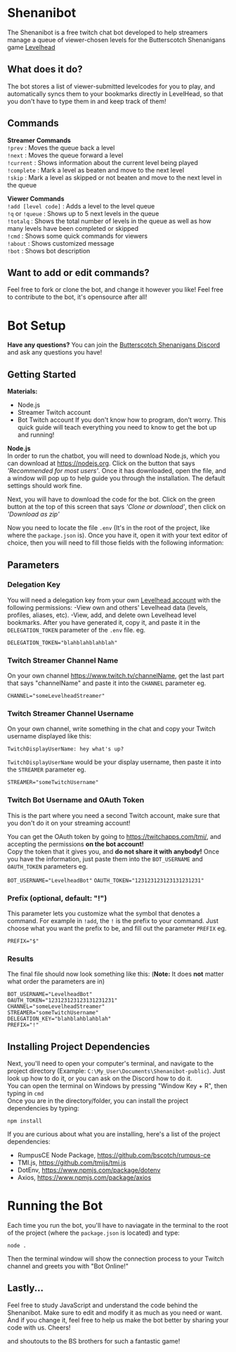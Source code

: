 # Shenanibot
The Shenanibot is a free twitch chat bot developed to help streamers manage a queue of viewer-chosen levels for the Butterscotch Shenanigans game [Levelhead](https://bscotch.net/games/levelhead)

## What does it do?
The bot stores a list of viewer-submitted levelcodes for you to play, and automatically syncs them to your bookmarks directly in LevelHead, so that you don't have to type them in and keep track of them!

## Commands
**Streamer Commands**  
`!prev` : Moves the queue back a level  
`!next` : Moves the queue forward a level  
`!current` : Shows information about the current level being played  
`!complete` : Mark a level as beaten and move to the next level  
`!skip` : Mark a level as skipped or not beaten and move to the next level in the queue  
  
**Viewer Commands**  
`!add [level code]` : Adds a level to the level queue  
`!q` or `!queue` : Shows up to 5 next levels in the queue  
`!totalq` : Shows the total number of levels in the queue as well as how many levels have been completed or skipped  
`!cmd` : Shows some quick commands for viewers  
`!about` : Shows customized message  
`!bot` : Shows bot description  

## Want to add or edit commands?
Feel free to fork or clone the bot, and change it however you like! Feel free to contribute to the bot, it's opensource after all!  


# Bot Setup
**Have any questions?**
You can join the [Butterscotch Shenanigans Discord](https://discord.gg/w55QE5Y) and ask any questions you have!  

## Getting Started
**Materials:**  
+ Node.js
+ Streamer Twitch account
+ Bot Twitch account
If you don't know how to program, don't worry. This quick guide will teach everything you need to know to get the bot up and running!

**Node.js**  
In order to run the chatbot, you will need to download Node.js, which you can download at https://nodejs.org. Click on the button that says *'Recommended for most users'*. Once it has downloaded, open the file, and a window will pop up to help guide you through the installation. The default settings should work fine.

Next, you will have to download the code for the bot. Click on the green button at the top of this screen that says *'Clone or download'*, then click on *'Download as zip'*

Now you need to locate the file `.env` (It's in the root of the project, like where the `package.json` is). Once you have it, open it with your text editor of choice, then you will need to fill those fields with the following information:

## Parameters

### Delegation Key
You will need a delegation key from your own [Levelhead account](https://www.bscotch.net/account) with the following permissions:
    -View own and others' Levelhead data (levels, profiles, aliases, etc).
    -View, add, and delete own Levelhead level bookmarks.
After you have generated it, copy it, and paste it in the `DELEGATION_TOKEN` parameter of the `.env` file. eg.  

`DELEGATION_TOKEN="blahblahblahblah"`

### Twitch Streamer Channel Name
On your own channel https://www.twitch.tv/channelName, get the last part that says "channelName" and paste it into the `CHANNEL` parameter eg.  

`CHANNEL="someLevelheadStreamer"`

### Twitch Streamer Channel Username
On your own channel, write something in the chat and copy your Twitch username displayed like this:

`TwitchDisplayUserName: hey what's up?`

`TwitchDisplayUserName` would be your display username, then paste it into the `STREAMER` parameter eg.  

`STREAMER="someTwitchUsername"`

### Twitch Bot Username and OAuth Token
This is the part where you need a second Twitch account, make sure that you don't do it on your streaming account!

You can get the OAuth token by going to https://twitchapps.com/tmi/, and accepting the permissions **on the bot account!**  
Copy the token that it gives you, and **do not share it with anybody!**
Once you have the information, just paste them into the `BOT_USERNAME` and `OAUTH_TOKEN` parameters eg.

`BOT_USERNAME="LevelheadBot"`
`OAUTH_TOKEN="123123123123131231231"`

### Prefix (optional, default: "!")
This parameter lets you customize what the symbol that denotes a command. For example in `!add`, the `!` is the prefix to your command. Just choose what you want the prefix to be, and fill out the parameter `PREFIX` eg.

`PREFIX="$"`

### Results
The final file should now look something like this: (**Note:** It does **not** matter what order the parameters are in)

```
BOT_USERNAME="LevelheadBot"
OAUTH_TOKEN="123123123123131231231"
CHANNEL="someLevelheadStreamer"
STREAMER="someTwitchUsername"
DELEGATION_KEY="blahblahblahblah"
PREFIX="!"
```

## Installing Project Dependencies
Next, you'll need to open your computer's terminal, and navigate to the project directory (Example: `C:\My_User\Documents\Shenanibot-public`). Just look up how to do it, or you can ask on the Discord how to do it.  
You can open the terminal on Windows by pressing "Window Key + R", then typing in `cmd`  
Once you are in the directory/folder, you can install the project dependencies by typing:  

`npm install`

If you are curious about what you are installing, here's a list of the project dependencies:
+ RumpusCE Node Package, https://github.com/bscotch/rumpus-ce
+ TMI.js, https://github.com/tmijs/tmi.js
+ DotEnv, https://www.npmjs.com/package/dotenv
+ Axios, https://www.npmjs.com/package/axios

# Running the Bot
Each time you run the bot, you'll have to naviagate in the terminal to the root of the project (where the `package.json` is located) and type:  

`node .`

Then the terminal window will show the connection process to your Twitch channel and greets you with "Bot Online!"

## Lastly...
Feel free to study JavaScript and understand the code behind the Shenanibot. Make sure to edit and modify it as much as you need or want. And if you change it, feel free to help us make the bot better by sharing your code with us. Cheers!

and shoutouts to the BS brothers for such a fantastic game!
